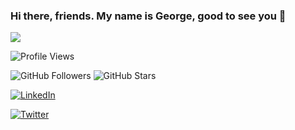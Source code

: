 ### Hi there, friends. My name is George, good to see you 👋

<img 
   src="https://github-readme-stats.vercel.app/api?username=GeorgeOfori&show_icons=true&theme=tokyonight" 
/>


![Profile Views](https://komarev.com/ghpvc/?username=GeorgeOfori)               


![GitHub Followers](https://img.shields.io/github/followers/GeorgeOfori?style=social)                ![GitHub Stars](https://img.shields.io/github/stars/GeorgeOfori?style=social)



[![LinkedIn](https://img.shields.io/badge/-LinkedIn-blue)](https://www.linkedin.com/in/GeorgeOfori)                                                   



[![Twitter](https://img.shields.io/badge/-Twitter-00acee)](https://twitter.com/GeorgeOfori)


<!--
**GeorgeOfori/GeorgeOfori** is a ✨ _special_ ✨ repository because its `README.md` (this file) appears on your GitHub profile.

Here are some ideas to get you started:

- 🔭 I’m currently working on ...
- 🌱 I’m currently learning ...
- 👯 I’m looking to collaborate on ...
- 🤔 I’m looking for help with ...
- 💬 Ask me about ...
- 📫 How to reach me: ...
- 😄 Pronouns: ...
- ⚡ Fun fact: ...
-->
